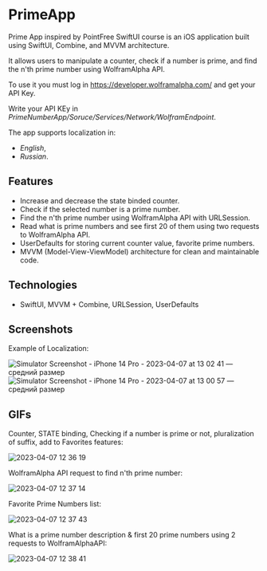 # PrimeApp

Prime App inspired by PointFree SwiftUI course is an iOS application built using SwiftUI, Combine, and MVVM architecture. 

It allows users to manipulate a counter, check if a number is prime, and find the n'th prime number using WolframAlpha API.
 
To use it you must log in https://developer.wolframalpha.com/ and get your API Key.

Write your API KEy in *PrimeNumberApp/Soruce/Services/Network/WolframEndpoint*.

The app supports localization in:
- *English*,
- *Russian*.

## Features

- Increase and decrease the state binded counter.
- Check if the selected number is a prime number.
- Find the n'th prime number using WolframAlpha API with URLSession.
- Read what is prime numbers and see first 20 of them using two requests to WolframAlpha API.
- UserDefaults for storing current counter value, favorite prime numbers.
- MVVM (Model-View-ViewModel) architecture for clean and maintainable code.

## Technologies

- SwiftUI, MVVM + Combine, URLSession, UserDefaults

## Screenshots
Example of Localization: 

![Simulator Screenshot - iPhone 14 Pro - 2023-04-07 at 13 02 41 — средний размер](https://user-images.githubusercontent.com/75203988/230589810-2a347937-39a6-48cd-8d66-53861f8fbf5f.jpeg)
![Simulator Screenshot - iPhone 14 Pro - 2023-04-07 at 13 00 57 — средний размер](https://user-images.githubusercontent.com/75203988/230589596-52e6c756-da4a-4a2f-90ad-9dc6c88c7ef9.jpeg)

## GIFs
Counter, STATE binding, Checking if a number is prime or not, pluralization of suffix, add to Favorites features:

![2023-04-07 12 36 19](https://user-images.githubusercontent.com/75203988/230585518-77a99782-9bfb-45e6-bb78-0f27e6e399e8.gif)


WolframAlpha API request to find n'th prime number:

![2023-04-07 12 37 14](https://user-images.githubusercontent.com/75203988/230585642-ec300092-7d22-4756-bf1b-fbc9c6ab8cd1.gif)


Favorite Prime Numbers list:

![2023-04-07 12 37 43](https://user-images.githubusercontent.com/75203988/230585731-9fe4c979-6152-4005-b84b-442ce01b5e06.gif)


What is a prime number description & first 20 prime numbers using 2 requests to WolframAlphaAPI:

![2023-04-07 12 38 41](https://user-images.githubusercontent.com/75203988/230585876-cd1643ba-6bc6-4c76-ab13-4d7a77587104.gif)


